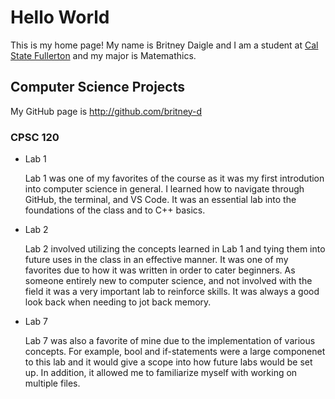 # Hello World

This is my home page! My name is Britney Daigle and I am a student at [Cal State Fullerton](http://www.fullerton.edu/) and my major is Matemathics.

## Computer Science Projects

My GitHub page is http://github.com/britney-d

### CPSC 120

* Lab 1

    Lab 1 was one of my favorites of the course as it was my first introdution
    into computer science in general. I learned how to navigate through GitHub,
    the terminal, and VS Code. It was an essential lab into the foundations of the
    class and to C++ basics.

* Lab 2

    Lab 2 involved utilizing the concepts learned in Lab 1 and tying them into future
    uses in the class in an effective manner. It was one of my favorites due to how it
    was written in order to cater beginners. As someone entirely new to computer science,
    and not involved with the field it was a very important lab to reinforce skills. It
    was always a good look back when needing to jot back memory.

* Lab 7
    
    Lab 7 was also a favorite of mine due to the implementation of various concepts.
    For example, bool and if-statements were a large componenet to this lab and it
    would give a scope into how future labs would be set up. In addition, it allowed
    me to familiarize myself with working on multiple files.
